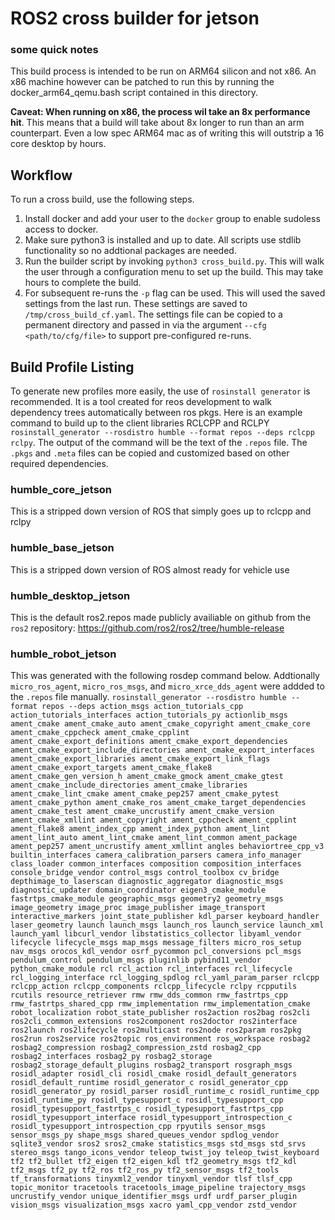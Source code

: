 # ROS2 cross builder for jetson
### some quick notes
This build process is intended to be run on ARM64 silicon and not x86. An x86 machine however can be patched to run this by running the docker_arm64_qemu.bash script contained in this directory. 


**Caveat: When running on x86, the process wil take an 8x performance hit**. This means that a build will take about 8x longer to run than an arm counterpart. Even a low spec ARM64 mac as of writing this will outstrip a 16 core desktop by hours.

## Workflow
To run a cross build, use the following steps.
1. Install docker and add your user to the `docker` group to enable sudoless access to docker.
2. Make sure python3 is installed and up to date. All scripts use stdlib functionality so no addtional packages are needed.
3. Run the builder script by invoking `python3 cross_build.py`. This will walk the user through a configuration menu to set up the build. This may take hours to complete the build. 
4. For subsequent re-runs the `-p` flag can be used. This will used the saved settings from the last run. These settings are saved to `/tmp/cross_build_cf.yaml`. The settings file can be copied to a permanent directory and passed in via the argument `--cfg <path/to/cfg/file>` to support pre-configured re-runs.

## Build Profile Listing
To generate new profiles more easily, the use of `rosinstall generator` is recommended. It is a tool created for reos development to walk dependency trees automatically between ros pkgs. Here is an example command to build up to the client libraries RCLCPP and RCLPY `rosinstall_generator --rosdistro humble --format repos --deps rclcpp rclpy`. The output of the command will be the text of the `.repos` file. The `.pkgs` and `.meta` files can be copied and customized based on other required dependencies.

### humble_core_jetson
This is a stripped down version of ROS that simply goes up to rclcpp and rclpy

### humble_base_jetson
This is a stripped down version of ROS almost ready for vehicle use

### humble_desktop_jetson
This is the default ros2.repos made publicly availiable on github from the `ros2` repository: https://github.com/ros2/ros2/tree/humble-release

### humble_robot_jetson
This was generated with the following rosdep command below. Addtionally  `micro_ros_agent`,  `micro_ros_msgs`, and `micro_xrce_dds_agent` were addded to the `.repos` file manually. `rosinstall_generator --rosdistro humble --format repos --deps action_msgs action_tutorials_cpp action_tutorials_interfaces action_tutorials_py actionlib_msgs ament_cmake ament_cmake_auto ament_cmake_copyright ament_cmake_core ament_cmake_cppcheck ament_cmake_cpplint ament_cmake_export_definitions ament_cmake_export_dependencies ament_cmake_export_include_directories ament_cmake_export_interfaces ament_cmake_export_libraries ament_cmake_export_link_flags ament_cmake_export_targets ament_cmake_flake8 ament_cmake_gen_version_h ament_cmake_gmock ament_cmake_gtest ament_cmake_include_directories ament_cmake_libraries ament_cmake_lint_cmake ament_cmake_pep257 ament_cmake_pytest ament_cmake_python ament_cmake_ros ament_cmake_target_dependencies ament_cmake_test ament_cmake_uncrustify ament_cmake_version ament_cmake_xmllint ament_copyright ament_cppcheck ament_cpplint ament_flake8 ament_index_cpp ament_index_python ament_lint ament_lint_auto ament_lint_cmake ament_lint_common ament_package ament_pep257 ament_uncrustify ament_xmllint angles behaviortree_cpp_v3 builtin_interfaces camera_calibration_parsers camera_info_manager class_loader common_interfaces composition composition_interfaces console_bridge_vendor control_msgs control_toolbox cv_bridge depthimage_to_laserscan diagnostic_aggregator diagnostic_msgs diagnostic_updater domain_coordinator eigen3_cmake_module fastrtps_cmake_module geographic_msgs geometry2 geometry_msgs image_geometry image_proc image_publisher image_transport interactive_markers joint_state_publisher kdl_parser keyboard_handler laser_geometry launch launch_msgs launch_ros launch_service launch_xml launch_yaml libcurl_vendor libstatistics_collector libyaml_vendor lifecycle lifecycle_msgs map_msgs message_filters micro_ros_setup nav_msgs orocos_kdl_vendor osrf_pycommon pcl_conversions pcl_msgs pendulum_control pendulum_msgs pluginlib pybind11_vendor python_cmake_module rcl rcl_action rcl_interfaces rcl_lifecycle rcl_logging_interface rcl_logging_spdlog rcl_yaml_param_parser rclcpp rclcpp_action rclcpp_components rclcpp_lifecycle rclpy rcpputils rcutils resource_retriever rmw rmw_dds_common rmw_fastrtps_cpp rmw_fastrtps_shared_cpp rmw_implementation rmw_implementation_cmake robot_localization robot_state_publisher ros2action ros2bag ros2cli ros2cli_common_extensions ros2component ros2doctor ros2interface ros2launch ros2lifecycle ros2multicast ros2node ros2param ros2pkg ros2run ros2service ros2topic ros_environment ros_workspace rosbag2 rosbag2_compression rosbag2_compression_zstd rosbag2_cpp rosbag2_interfaces rosbag2_py rosbag2_storage rosbag2_storage_default_plugins rosbag2_transport rosgraph_msgs rosidl_adapter rosidl_cli rosidl_cmake rosidl_default_generators rosidl_default_runtime rosidl_generator_c rosidl_generator_cpp rosidl_generator_py rosidl_parser rosidl_runtime_c rosidl_runtime_cpp rosidl_runtime_py rosidl_typesupport_c rosidl_typesupport_cpp rosidl_typesupport_fastrtps_c rosidl_typesupport_fastrtps_cpp rosidl_typesupport_interface rosidl_typesupport_introspection_c rosidl_typesupport_introspection_cpp rpyutils sensor_msgs sensor_msgs_py shape_msgs shared_queues_vendor spdlog_vendor sqlite3_vendor sros2 sros2_cmake statistics_msgs std_msgs std_srvs stereo_msgs tango_icons_vendor teleop_twist_joy teleop_twist_keyboard tf2 tf2_bullet tf2_eigen tf2_eigen_kdl tf2_geometry_msgs tf2_kdl tf2_msgs tf2_py tf2_ros tf2_ros_py tf2_sensor_msgs tf2_tools tf_transformations tinyxml2_vendor tinyxml_vendor tlsf tlsf_cpp topic_monitor tracetools tracetools_image_pipeline trajectory_msgs uncrustify_vendor unique_identifier_msgs urdf urdf_parser_plugin vision_msgs visualization_msgs xacro yaml_cpp_vendor zstd_vendor`